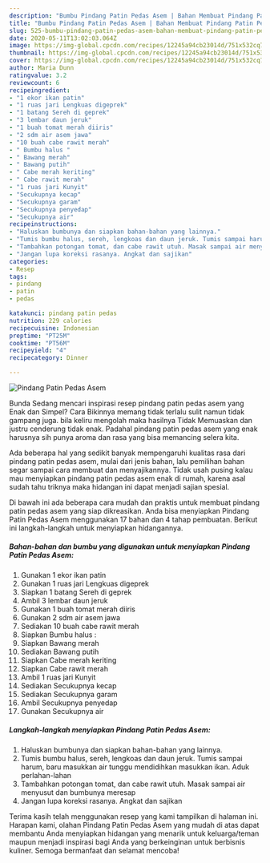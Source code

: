 ```yaml
---
description: "Bumbu Pindang Patin Pedas Asem | Bahan Membuat Pindang Patin Pedas Asem Yang Lezat"
title: "Bumbu Pindang Patin Pedas Asem | Bahan Membuat Pindang Patin Pedas Asem Yang Lezat"
slug: 525-bumbu-pindang-patin-pedas-asem-bahan-membuat-pindang-patin-pedas-asem-yang-lezat
date: 2020-05-11T13:02:03.064Z
image: https://img-global.cpcdn.com/recipes/12245a94cb23014d/751x532cq70/pindang-patin-pedas-asem-foto-resep-utama.jpg
thumbnail: https://img-global.cpcdn.com/recipes/12245a94cb23014d/751x532cq70/pindang-patin-pedas-asem-foto-resep-utama.jpg
cover: https://img-global.cpcdn.com/recipes/12245a94cb23014d/751x532cq70/pindang-patin-pedas-asem-foto-resep-utama.jpg
author: Maria Dunn
ratingvalue: 3.2
reviewcount: 6
recipeingredient:
- "1 ekor ikan patin"
- "1 ruas jari Lengkuas digeprek"
- "1 batang Sereh di geprek"
- "3 lembar daun jeruk"
- "1 buah tomat merah diiris"
- "2 sdm air asem jawa"
- "10 buah cabe rawit merah"
- " Bumbu halus "
- " Bawang merah"
- " Bawang putih"
- " Cabe merah keriting"
- " Cabe rawit merah"
- "1 ruas jari Kunyit"
- "Secukupnya kecap"
- "Secukupnya garam"
- "Secukupnya penyedap"
- "Secukupnya air"
recipeinstructions:
- "Haluskan bumbunya dan siapkan bahan-bahan yang lainnya."
- "Tumis bumbu halus, sereh, lengkoas dan daun jeruk. Tumis sampai harum, baru masukkan air tunggu mendidihkan masukkan ikan. Aduk perlahan-lahan"
- "Tambahkan potongan tomat, dan cabe rawit utuh. Masak sampai air menyusut dan bumbunya meresap"
- "Jangan lupa koreksi rasanya. Angkat dan sajikan"
categories:
- Resep
tags:
- pindang
- patin
- pedas

katakunci: pindang patin pedas 
nutrition: 229 calories
recipecuisine: Indonesian
preptime: "PT25M"
cooktime: "PT56M"
recipeyield: "4"
recipecategory: Dinner

---
```



![Pindang Patin Pedas Asem](https://img-global.cpcdn.com/recipes/12245a94cb23014d/751x532cq70/pindang-patin-pedas-asem-foto-resep-utama.jpg)

Bunda Sedang mencari inspirasi resep pindang patin pedas asem yang Enak dan Simpel? Cara Bikinnya memang tidak terlalu sulit namun tidak gampang juga. bila keliru mengolah maka hasilnya Tidak Memuaskan dan justru cenderung tidak enak. Padahal pindang patin pedas asem yang enak harusnya sih punya aroma dan rasa yang bisa memancing selera kita.



Ada beberapa hal yang sedikit banyak mempengaruhi kualitas rasa dari pindang patin pedas asem, mulai dari jenis bahan, lalu pemilihan bahan segar sampai cara membuat dan menyajikannya. Tidak usah pusing kalau mau menyiapkan pindang patin pedas asem enak di rumah, karena asal sudah tahu triknya maka hidangan ini dapat menjadi sajian spesial.


Di bawah ini ada beberapa cara mudah dan praktis untuk membuat pindang patin pedas asem yang siap dikreasikan. Anda bisa menyiapkan Pindang Patin Pedas Asem menggunakan 17 bahan dan 4 tahap pembuatan. Berikut ini langkah-langkah untuk menyiapkan hidangannya.

<!--inarticleads1-->

##### Bahan-bahan dan bumbu yang digunakan untuk menyiapkan Pindang Patin Pedas Asem:

1. Gunakan 1 ekor ikan patin
1. Gunakan 1 ruas jari Lengkuas digeprek
1. Siapkan 1 batang Sereh di geprek
1. Ambil 3 lembar daun jeruk
1. Gunakan 1 buah tomat merah diiris
1. Gunakan 2 sdm air asem jawa
1. Sediakan 10 buah cabe rawit merah
1. Siapkan  Bumbu halus :
1. Siapkan  Bawang merah
1. Sediakan  Bawang putih
1. Siapkan  Cabe merah keriting
1. Siapkan  Cabe rawit merah
1. Ambil 1 ruas jari Kunyit
1. Sediakan Secukupnya kecap
1. Sediakan Secukupnya garam
1. Ambil Secukupnya penyedap
1. Gunakan Secukupnya air




<!--inarticleads2-->

##### Langkah-langkah menyiapkan Pindang Patin Pedas Asem:

1. Haluskan bumbunya dan siapkan bahan-bahan yang lainnya.
1. Tumis bumbu halus, sereh, lengkoas dan daun jeruk. Tumis sampai harum, baru masukkan air tunggu mendidihkan masukkan ikan. Aduk perlahan-lahan
1. Tambahkan potongan tomat, dan cabe rawit utuh. Masak sampai air menyusut dan bumbunya meresap
1. Jangan lupa koreksi rasanya. Angkat dan sajikan




Terima kasih telah menggunakan resep yang kami tampilkan di halaman ini. Harapan kami, olahan Pindang Patin Pedas Asem yang mudah di atas dapat membantu Anda menyiapkan hidangan yang menarik untuk keluarga/teman maupun menjadi inspirasi bagi Anda yang berkeinginan untuk berbisnis kuliner. Semoga bermanfaat dan selamat mencoba!

